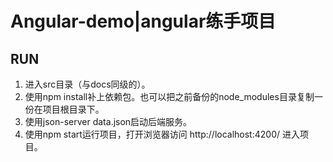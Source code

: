 ﻿# Angular-demo|angular练手项目

## RUN
1. 进入src目录（与docs同级的）。
2. 使用npm install补上依赖包。也可以把之前备份的node_modules目录复制一份在项目根目录下。
3. 使用json-server data.json启动后端服务。
4. 使用npm start运行项目，打开浏览器访问 http://localhost:4200/ 进入项目。